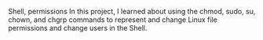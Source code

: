Shell, permissions
In this project, I learned about using the chmod, sudo, su, chown, and chgrp commands to represent and change Linux file permissions and change users in the Shell.